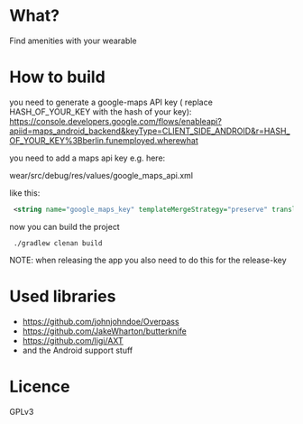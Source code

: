 # What?

 Find amenities with your wearable

# How to build  

 you need to generate a google-maps API key ( replace HASH_OF_YOUR_KEY with the hash of your key):
  https://console.developers.google.com/flows/enableapi?apiid=maps_android_backend&keyType=CLIENT_SIDE_ANDROID&r=HASH_OF_YOUR_KEY%3Bberlin.funemployed.wherewhat
  
  you need to add a maps api key e.g. here:
  
  wear/src/debug/res/values/google_maps_api.xml

 like this:
 ```xml
  <string name="google_maps_key" templateMergeStrategy="preserve" translatable="false">THE_API_KEY_YOU_GOT</string>
 ```

 now you can build the project 
 
 ```
  ./gradlew clenan build
 ```
 
 NOTE: when releasing the app you also need to do this for the release-key
 
# Used libraries
 
  * https://github.com/johnjohndoe/Overpass
  * https://github.com/JakeWharton/butterknife
  * https://github.com/ligi/AXT
  * and the Android support stuff
  
# Licence 

GPLv3